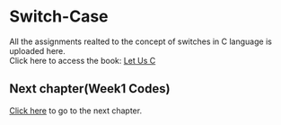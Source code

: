 # Switch-Case
All the assignments realted to the concept of switches in C language is uploaded here.  
Click here to access the book: [Let Us C](https://drive.google.com/file/d/1Yvq27-qsSPOxjJakf1cXpWq76L0F0cu_/view)

## Next chapter(Week1 Codes) 
[Click here](https://github.com/TheCoderAvinash/JKC-Assignments/tree/main/Week1%20Codes) to go to the next chapter.
